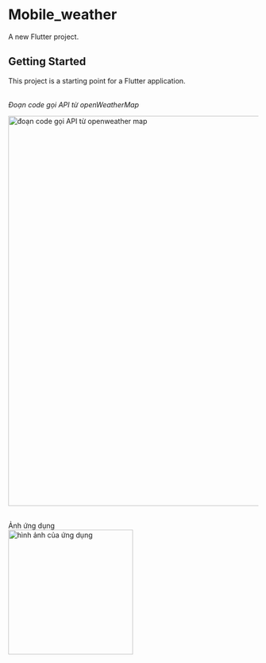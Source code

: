 # Mobile_weather

A new Flutter project.

## Getting Started

This project is a starting point for a Flutter application. 

</br> *Đoạn code gọi API từ openWeatherMap*

<img width="785" alt="đoạn code gọi API từ openweather map" src="https://user-images.githubusercontent.com/71497691/163807566-ee76fefe-9f5b-4850-8aee-6d4d1cd7a777.png">

</br> Ảnh ứng dụng
</br>
<img width="251" alt="hình ảnh của ứng dụng" src="https://user-images.githubusercontent.com/71497691/163807631-986ac57a-bf63-4f43-afc1-e59a10029b04.png">
